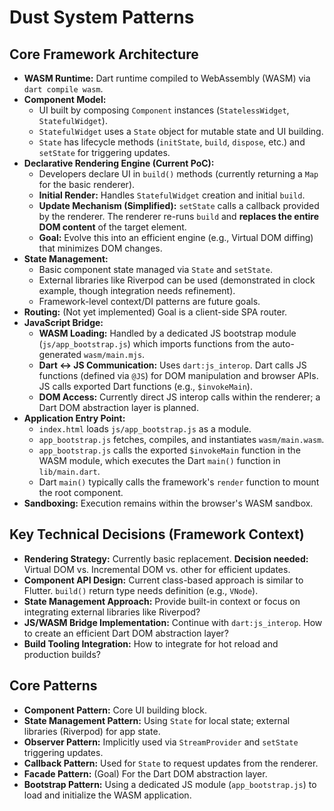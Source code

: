# Dust System Patterns

## Core Framework Architecture

- **WASM Runtime:** Dart runtime compiled to WebAssembly (WASM) via
  `dart compile wasm`.
- **Component Model:**
  - UI built by composing `Component` instances (`StatelessWidget`,
    `StatefulWidget`).
  - `StatefulWidget` uses a `State` object for mutable state and UI building.
  - `State` has lifecycle methods (`initState`, `build`, `dispose`, etc.) and
    `setState` for triggering updates.
- **Declarative Rendering Engine (Current PoC):**
  - Developers declare UI in `build()` methods (currently returning a `Map` for
    the basic renderer).
  - **Initial Render:** Handles `StatefulWidget` creation and initial `build`.
  - **Update Mechanism (Simplified):** `setState` calls a callback provided by
    the renderer. The renderer re-runs `build` and **replaces the entire DOM
    content** of the target element.
  - **Goal:** Evolve this into an efficient engine (e.g., Virtual DOM diffing)
    that minimizes DOM changes.
- **State Management:**
  - Basic component state managed via `State` and `setState`.
  - External libraries like Riverpod can be used (demonstrated in clock example,
    though integration needs refinement).
  - Framework-level context/DI patterns are future goals.
- **Routing:** (Not yet implemented) Goal is a client-side SPA router.
- **JavaScript Bridge:**
  - **WASM Loading:** Handled by a dedicated JS bootstrap module
    (`js/app_bootstrap.js`) which imports functions from the auto-generated
    `wasm/main.mjs`.
  - **Dart <-> JS Communication:** Uses `dart:js_interop`. Dart calls JS
    functions (defined via `@JS`) for DOM manipulation and browser APIs. JS
    calls exported Dart functions (e.g., `$invokeMain`).
  - **DOM Access:** Currently direct JS interop calls within the renderer; a
    Dart DOM abstraction layer is planned.
- **Application Entry Point:**
  - `index.html` loads `js/app_bootstrap.js` as a module.
  - `app_bootstrap.js` fetches, compiles, and instantiates `wasm/main.wasm`.
  - `app_bootstrap.js` calls the exported `$invokeMain` function in the WASM
    module, which executes the Dart `main()` function in `lib/main.dart`.
  - Dart `main()` typically calls the framework's `render` function to mount the
    root component.
- **Sandboxing:** Execution remains within the browser's WASM sandbox.

## Key Technical Decisions (Framework Context)

- **Rendering Strategy:** Currently basic replacement. **Decision needed:**
  Virtual DOM vs. Incremental DOM vs. other for efficient updates.
- **Component API Design:** Current class-based approach is similar to Flutter.
  `build()` return type needs definition (e.g., `VNode`).
- **State Management Approach:** Provide built-in context or focus on
  integrating external libraries like Riverpod?
- **JS/WASM Bridge Implementation:** Continue with `dart:js_interop`. How to
  create an efficient Dart DOM abstraction layer?
- **Build Tooling Integration:** How to integrate for hot reload and production
  builds?

## Core Patterns

- **Component Pattern:** Core UI building block.
- **State Management Pattern:** Using `State` for local state; external
  libraries (Riverpod) for app state.
- **Observer Pattern:** Implicitly used via `StreamProvider` and `setState`
  triggering updates.
- **Callback Pattern:** Used for `State` to request updates from the renderer.
- **Facade Pattern:** (Goal) For the Dart DOM abstraction layer.
- **Bootstrap Pattern:** Using a dedicated JS module (`app_bootstrap.js`) to
  load and initialize the WASM application.

